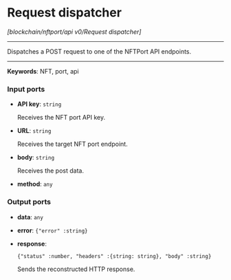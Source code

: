 # Request dispatcher

_[blockchain/nftport/api v0/Request dispatcher]_

---

Dispatches a POST request to one of the NFTPort API endpoints.  

---

__Keywords__: NFT, port, api

### Input ports

* __API key__: ` string `

    Receives the NFT port API key.


* __URL__: ` string `

    Receives the target NFT port endpoint.
    


* __body__: ` string `

    Receives the post data.


* __method__: ` any `

### Output ports

* __data__: ` any `


* __error__: ` {"error" :string} `


* __response__: 
    ```
    {"status" :number, "headers" :{string: string}, "body" :string}
    ```

    Sends the reconstructed HTTP response.

